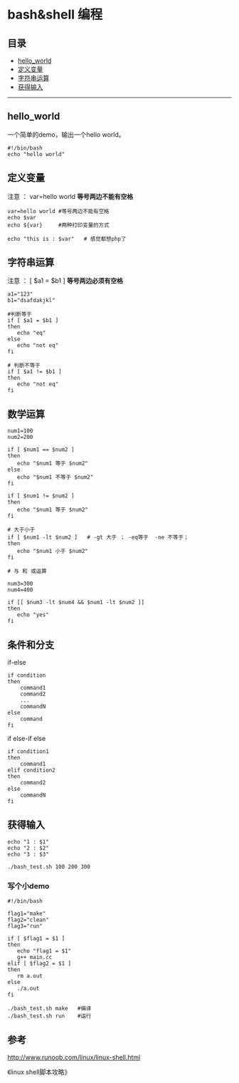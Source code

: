# bash&shell 编程

## 目录
* [hello_world](#hello_world) 
* [定义变量](#定义变量)
* [字符串运算](#字符串运算)
* [获得输入](#获得输入)

---

## hello_world

一个简单的demo，输出一个hello world。
```
#!/bin/bash
echo "hello world"
```

## 定义变量

注意 ： var=hello world **等号两边不能有空格**
```
var=hello world #等号两边不能有空格
echo $var
echo ${var}     #两种打印变量的方式

echo "this is : $var"   # 感觉都想php了
```

## 字符串运算
注意 ： [ $a1 = $b1 ] **等号两边必须有空格**
```
a1="123"
b1="dsafdakjkl"

#判断等于
if [ $a1 = $b1 ]
then
   echo "eq"
else
   echo "not eq"
fi

# 判断不等于
if [ $a1 != $b1 ]
then
   echo "not eq"
fi
```

## 数学运算

```
num1=100
num2=200

if [ $num1 == $num2 ]
then
   echo "$num1 等于 $num2"
else
   echo "$num1 不等于 $num2"
fi

if [ $num1 != $num2 ]
then
   echo "$num1 等于 $num2"
fi

# 大于小于
if [ $num1 -lt $num2 ]   # -gt 大于 ； -eq等于  -ne 不等于；
then
   echo "$num1 小于 $num2"
fi

# 与 和 或运算

num3=300
num4=400

if [[ $num3 -lt $num4 && $num1 -lt $num2 ]]
then 
   echo "yes"
fi
```

## 条件和分支

if-else
```
if condition
then
    command1 
    command2
    ...
    commandN
else
    command
fi
```

if else-if else
```
if condition1
then
    command1
elif condition2 
then 
    command2
else
    commandN
fi
```


## 获得输入
```
echo "1 : $1"
echo "2 : $2"
echo "3 : $3"
```

```
./bash_test.sh 100 200 300
```


### 写个小demo
```
#!/bin/bash

flag1="make"
flag2="clean"
flag3="run"

if [ $flag1 = $1 ]
then 
   echo "flag1 = $1"
   g++ main.cc
elif [ $flag2 = $1 ]
then
   rm a.out
else
   ./a.out
fi
```

```
./bash_test.sh make   #编译
./bash_test.sh run    #运行
```




## 参考

http://www.runoob.com/linux/linux-shell.html

《linux shell脚本攻略》